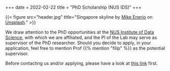 +++
date = 2022-02-22
title = "PhD Scholarship (NUS IDS)"
+++

{{< figure src="header.jpg" title="Singapore skyline by [Mike Enerio](https://unsplash.com/@mikeenerio) on [Unsplash](https://unsplash.com/photos/CQhgno3yhv8)." >}}

We draw attention to the PhD opportunities at the [NUS Institute of Data Science](https://ids.nus.edu.sg), with which we are affiliated, and the PI of the Lab may serve as supervisor of the PhD researcher.
Should you decide to apply, in your application, feel free to mention Prof {{% mention "filip" %}} as the potential supervisor.

Before contacting us and/or applying, please have a look at [this link](../../phd) first.